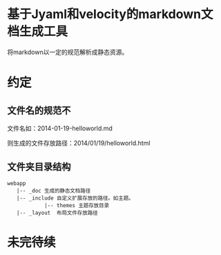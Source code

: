基于Jyaml和velocity的markdown文档生成工具
======
将markdown以一定的规范解析成静态资源。

# 约定
## 文件名的规范不
文件名如：2014-01-19-helloworld.md

则生成的文件存放路径：2014/01/19/helloworld.html

## 文件夹目录结构
    webapp
       |-- _doc 生成的静态文档路径
       |-- _include 自定义扩展存放的路径。如主题。
                |-- themes 主题存放目录
       |-- _layout  布局文件存放路径

# 未完待续
